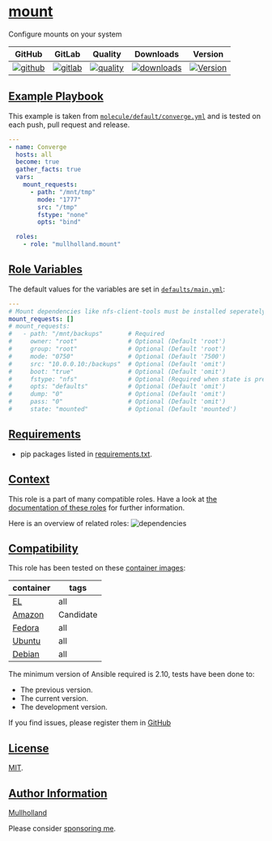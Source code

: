 # [mount](#mount)

Configure mounts on your system

|GitHub|GitLab|Quality|Downloads|Version|
|------|------|-------|---------|-------|
|[![github](https://github.com/mullholland/ansible-role-mount/workflows/Ansible%20Molecule/badge.svg)](https://github.com/mullholland/ansible-role-mount/actions)|[![gitlab](https://gitlab.com/opensourceunicorn/ansible-role-mount/badges/master/pipeline.svg)](https://gitlab.com/opensourceunicorn/ansible-role-mount)|[![quality](https://img.shields.io/ansible/quality/59126)](https://galaxy.ansible.com/mullholland/mount)|[![downloads](https://img.shields.io/ansible/role/d/59126)](https://galaxy.ansible.com/mullholland/mount)|[![Version](https://img.shields.io/github/release/mullholland/ansible-role-mount.svg)](https://github.com/mullholland/ansible-role-mount/releases/)|

## [Example Playbook](#example-playbook)

This example is taken from [`molecule/default/converge.yml`](https://github.com/mullholland/ansible-role-mount/blob/master/molecule/default/converge.yml) and is tested on each push, pull request and release.

```yaml
---
- name: Converge
  hosts: all
  become: true
  gather_facts: true
  vars:
    mount_requests:
      - path: "/mnt/tmp"
        mode: "1777"
        src: "/tmp"
        fstype: "none"
        opts: "bind"

  roles:
    - role: "mullholland.mount"
```


## [Role Variables](#role-variables)

The default values for the variables are set in [`defaults/main.yml`](https://github.com/mullholland/ansible-role-mount/blob/master/defaults/main.yml):

```yaml
---
# Mount dependencies like nfs-client-tools must be installed seperately
mount_requests: []
# mount_requests:
#   - path: "/mnt/backups"       # Required
#     owner: "root"              # Optional (Default 'root')
#     group: "root"              # Optional (Default 'root')
#     mode: "0750"               # Optional (Default '7500')
#     src: "10.0.0.10:/backups"  # Optional (Default 'omit')
#     boot: "true"               # Optional (Default 'omit')
#     fstype: "nfs"              # Optional (Required when state is present or mounted.)
#     opts: "defaults"           # Optional (Default 'omit')
#     dump: "0"                  # Optional (Default 'omit')
#     pass: "0"                  # Optional (Default 'omit')
#     state: "mounted"           # Optional (Default 'mounted')
```

## [Requirements](#requirements)

- pip packages listed in [requirements.txt](https://github.com/mullholland/ansible-role-mount/blob/master/requirements.txt).


## [Context](#context)

This role is a part of many compatible roles. Have a look at [the documentation of these roles](https://mullholland.net) for further information.

Here is an overview of related roles:
![dependencies](https://raw.githubusercontent.com/mullholland/ansible-role-mount/png/requirements.png "Dependencies")

## [Compatibility](#compatibility)

This role has been tested on these [container images](https://hub.docker.com/u/mullholland):

|container|tags|
|---------|----|
|[EL](https://hub.docker.com/repository/docker/mullholland/docker-centos-systemd/general)|all|
|[Amazon](https://hub.docker.com/repository/docker/mullholland/docker-amazonlinux-systemd/general)|Candidate|
|[Fedora](https://hub.docker.com/repository/docker/mullholland/docker-fedora-systemd/general)|all|
|[Ubuntu](https://hub.docker.com/repository/docker/mullholland/docker-ubuntu-systemd/general)|all|
|[Debian](https://hub.docker.com/repository/docker/mullholland/docker-debian-systemd/general)|all|

The minimum version of Ansible required is 2.10, tests have been done to:

- The previous version.
- The current version.
- The development version.

If you find issues, please register them in [GitHub](https://github.com/mullholland/ansible-role-mount/issues)

## [License](#license)

[MIT](https://github.com/mullholland/ansible-role-mount/blob/master/LICENSE).

## [Author Information](#author-information)

[Mullholland](https://mullholland.net)

Please consider [sponsoring me](https://github.com/sponsors/mullholland).
